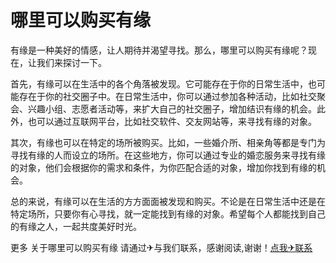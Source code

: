 # 哪里可以购买有缘

有缘是一种美好的情感，让人期待并渴望寻找。那么，哪里可以购买有缘呢？现在，让我们来探讨一下。

首先，有缘可以在生活中的各个角落被发现。它可能存在于你的日常生活中，也可能存在于你的社交圈子中。在日常生活中，你可以通过参加各种活动，比如社交聚会、兴趣小组、志愿者活动等，来扩大自己的社交圈子，增加结识有缘的机会。此外，也可以通过互联网平台，比如社交软件、交友网站等，来寻找有缘的对象。

其次，有缘也可以在特定的场所被购买。比如，一些婚介所、相亲角等都是专门为寻找有缘的人而设立的场所。在这些地方，你可以通过专业的婚恋服务来寻找有缘的对象，他们会根据你的需求和条件，为你匹配合适的对象，增加你找到有缘的机会。

总的来说，有缘可以在生活的方方面面被发现和购买。不论是在日常生活中还是在特定场所，只要你有心寻找，就一定能找到有缘的对象。希望每个人都能找到自己的有缘之人，一起共度美好时光。

更多 关于哪里可以购买有缘 请通过✈与我们联系，感谢阅读,谢谢！[点我✈联系](https://a.k02.cc)